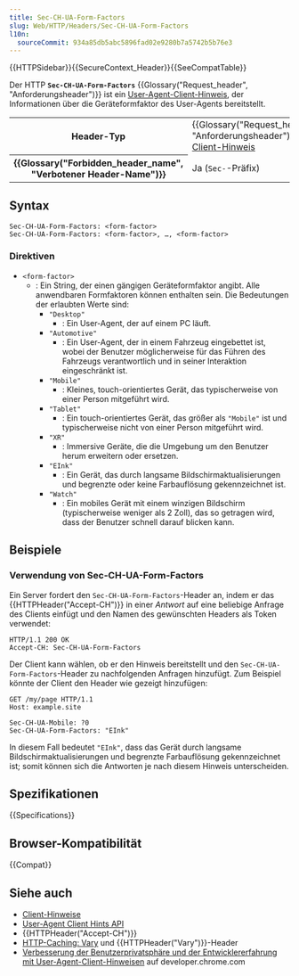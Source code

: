 ```yaml
---
title: Sec-CH-UA-Form-Factors
slug: Web/HTTP/Headers/Sec-CH-UA-Form-Factors
l10n:
  sourceCommit: 934a85db5abc5896fad02e9280b7a5742b5b76e3
---
```


{{HTTPSidebar}}{{SecureContext_Header}}{{SeeCompatTable}}

Der HTTP **`Sec-CH-UA-Form-Factors`** {{Glossary("Request_header", "Anforderungsheader")}} ist ein [User-Agent-Client-Hinweis](/de/docs/Web/HTTP/Client_hints#user-agent_client_hints), der Informationen über die Geräteformfaktor des User-Agents bereitstellt.

<table class="properties">
  <tbody>
    <tr>
      <th scope="row">Header-Typ</th>
      <td>
        {{Glossary("Request_header", "Anforderungsheader")}},
        <a href="/de/docs/Web/HTTP/Client_hints">Client-Hinweis</a>
      </td>
    </tr>
    <tr>
      <th scope="row">{{Glossary("Forbidden_header_name", "Verbotener Header-Name")}}</th>
      <td>Ja (<code>Sec-</code>-Präfix)</td>
    </tr>
  </tbody>
</table>

## Syntax

```http
Sec-CH-UA-Form-Factors: <form-factor>
Sec-CH-UA-Form-Factors: <form-factor>, …, <form-factor>
```

### Direktiven

- `<form-factor>`
  - : Ein String, der einen gängigen Geräteformfaktor angibt.
    Alle anwendbaren Formfaktoren können enthalten sein.
    Die Bedeutungen der erlaubten Werte sind:
    - `"Desktop"`
      - : Ein User-Agent, der auf einem PC läuft.
    - `"Automotive"`
      - : Ein User-Agent, der in einem Fahrzeug eingebettet ist, wobei der Benutzer möglicherweise für das Führen des Fahrzeugs verantwortlich und in seiner Interaktion eingeschränkt ist.
    - `"Mobile"`
      - : Kleines, touch-orientiertes Gerät, das typischerweise von einer Person mitgeführt wird.
    - `"Tablet"`
      - : Ein touch-orientiertes Gerät, das größer als `"Mobile"` ist und typischerweise nicht von einer Person mitgeführt wird.
    - `"XR"`
      - : Immersive Geräte, die die Umgebung um den Benutzer herum erweitern oder ersetzen.
    - `"EInk"`
      - : Ein Gerät, das durch langsame Bildschirmaktualisierungen und begrenzte oder keine Farbauflösung gekennzeichnet ist.
    - `"Watch"`
      - : Ein mobiles Gerät mit einem winzigen Bildschirm (typischerweise weniger als 2 Zoll), das so getragen wird, dass der Benutzer schnell darauf blicken kann.

## Beispiele

### Verwendung von Sec-CH-UA-Form-Factors

Ein Server fordert den `Sec-CH-UA-Form-Factors`-Header an, indem er das {{HTTPHeader("Accept-CH")}} in einer _Antwort_ auf eine beliebige Anfrage des Clients einfügt und den Namen des gewünschten Headers als Token verwendet:

```http
HTTP/1.1 200 OK
Accept-CH: Sec-CH-UA-Form-Factors
```

Der Client kann wählen, ob er den Hinweis bereitstellt und den `Sec-CH-UA-Form-Factors`-Header zu nachfolgenden Anfragen hinzufügt.
Zum Beispiel könnte der Client den Header wie gezeigt hinzufügen:

```http
GET /my/page HTTP/1.1
Host: example.site

Sec-CH-UA-Mobile: ?0
Sec-CH-UA-Form-Factors: "EInk"
```

In diesem Fall bedeutet `"EInk"`, dass das Gerät durch langsame Bildschirmaktualisierungen und begrenzte Farbauflösung gekennzeichnet ist; somit können sich die Antworten je nach diesem Hinweis unterscheiden.

## Spezifikationen

{{Specifications}}

## Browser-Kompatibilität

{{Compat}}

## Siehe auch

- [Client-Hinweise](/de/docs/Web/HTTP/Client_hints)
- [User-Agent Client Hints API](/de/docs/Web/API/User-Agent_Client_Hints_API)
- {{HTTPHeader("Accept-CH")}}
- [HTTP-Caching: Vary](/de/docs/Web/HTTP/Caching#vary) und {{HTTPHeader("Vary")}}-Header
- [Verbesserung der Benutzerprivatsphäre und der Entwicklererfahrung mit User-Agent-Client-Hinweisen](https://developer.chrome.com/docs/privacy-security/user-agent-client-hints) auf developer.chrome.com
